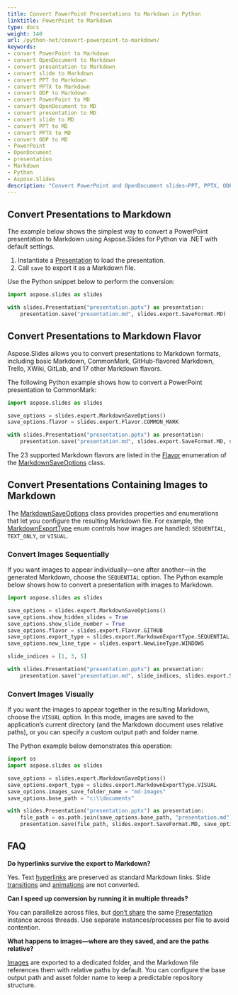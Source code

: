 ```yaml
---
title: Convert PowerPoint Presentations to Markdown in Python
linktitle: PowerPoint to Markdown
type: docs
weight: 140
url: /python-net/convert-powerpoint-to-markdown/
keywords:
- convert PowerPoint to Markdown
- convert OpenDocument to Markdown
- convert presentation to Markdown
- convert slide to Markdown
- convert PPT to Markdown
- convert PPTX to Markdown
- convert ODP to Markdown
- convert PowerPoint to MD
- convert OpenDocument to MD
- convert presentation to MD
- convert slide to MD
- convert PPT to MD
- convert PPTX to MD
- convert ODP to MD
- PowerPoint
- OpenDocument
- presentation
- Markdown
- Python
- Aspose.Slides
description: "Convert PowerPoint and OpenDocument slides—PPT, PPTX, ODP—to clean Markdown with Aspose.Slides for Python via .NET, automate documentation and keep formatting."
---
```


## **Convert Presentations to Markdown**

The example below shows the simplest way to convert a PowerPoint presentation to Markdown using Aspose.Slides for Python via .NET with default settings.

1. Instantiate a [Presentation](https://reference.aspose.com/slides/python-net/aspose.slides/presentation/) to load the presentation.
1. Call `save` to export it as a Markdown file.

Use the Python snippet below to perform the conversion:

```python
import aspose.slides as slides

with slides.Presentation("presentation.pptx") as presentation:  
    presentation.save("presentation.md", slides.export.SaveFormat.MD)
```

## **Convert Presentations to Markdown Flavor**

Aspose.Slides allows you to convert presentations to Markdown formats, including basic Markdown, CommonMark, GitHub-flavored Markdown, Trello, XWiki, GitLab, and 17 other Markdown flavors.

The following Python example shows how to convert a PowerPoint presentation to CommonMark:

```python
import aspose.slides as slides

save_options = slides.export.MarkdownSaveOptions()
save_options.flavor = slides.export.Flavor.COMMON_MARK

with slides.Presentation("presentation.pptx") as presentation:
    presentation.save("presentation.md", slides.export.SaveFormat.MD, save_options)
```

The 23 supported Markdown flavors are listed in the [Flavor](https://reference.aspose.com/slides/python-net/aspose.slides.dom.export.markdown.saveoptions/flavor/) enumeration of the [MarkdownSaveOptions](https://reference.aspose.com/slides/python-net/aspose.slides.dom.export.markdown.saveoptions/markdownsaveoptions/) class.

## **Convert Presentations Containing Images to Markdown**

The [MarkdownSaveOptions](https://reference.aspose.com/slides/python-net/aspose.slides.dom.export.markdown.saveoptions/markdownsaveoptions/) class provides properties and enumerations that let you configure the resulting Markdown file. For example, the [MarkdownExportType](https://reference.aspose.com/slides/python-net/aspose.slides.dom.export.markdown.saveoptions/markdownexporttype/) enum controls how images are handled: `SEQUENTIAL`, `TEXT_ONLY`, or `VISUAL`.

### **Convert Images Sequentially**

If you want images to appear individually—one after another—in the generated Markdown, choose the `SEQUENTIAL` option. The Python example below shows how to convert a presentation with images to Markdown.

```python
import aspose.slides as slides

save_options = slides.export.MarkdownSaveOptions()
save_options.show_hidden_slides = True
save_options.show_slide_number = True
save_options.flavor = slides.export.Flavor.GITHUB
save_options.export_type = slides.export.MarkdownExportType.SEQUENTIAL
save_options.new_line_type = slides.export.NewLineType.WINDOWS

slide_indices = [1, 3, 5]

with slides.Presentation("presentation.pptx") as presentation:
    presentation.save("presentation.md", slide_indices, slides.export.SaveFormat.MD, save_options)
```

### **Convert Images Visually**

If you want the images to appear together in the resulting Markdown, choose the `VISUAL` option. In this mode, images are saved to the application’s current directory (and the Markdown document uses relative paths), or you can specify a custom output path and folder name.

The Python example below demonstrates this operation:

```python
import os
import aspose.slides as slides

save_options = slides.export.MarkdownSaveOptions()
save_options.export_type = slides.export.MarkdownExportType.VISUAL
save_options.images_save_folder_name = "md-images"
save_options.base_path = "c:\\documents"

with slides.Presentation("presentation.pptx") as presentation:
    file_path = os.path.join(save_options.base_path, "presentation.md")
    presentation.save(file_path, slides.export.SaveFormat.MD, save_options)
```

## **FAQ**

**Do hyperlinks survive the export to Markdown?**

Yes. Text [hyperlinks](/slides/python-net/manage-hyperlinks/) are preserved as standard Markdown links. Slide [transitions](/slides/python-net/slide-transition/) and [animations](/slides/python-net/powerpoint-animation/) are not converted.

**Can I speed up conversion by running it in multiple threads?**

You can parallelize across files, but [don’t share](/slides/python-net/multithreading/) the same [Presentation](https://reference.aspose.com/slides/python-net/aspose.slides/presentation/) instance across threads. Use separate instances/processes per file to avoid contention.

**What happens to images—where are they saved, and are the paths relative?**

[Images](/slides/python-net/image/) are exported to a dedicated folder, and the Markdown file references them with relative paths by default. You can configure the base output path and asset folder name to keep a predictable repository structure.
